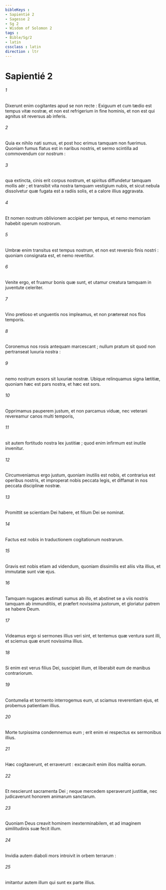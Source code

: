 ```yaml
---
bibleKeys : 
- Sapientié 2
- Sagesse 2
- Sg 2
- Wisdom of Solomon 2
tags : 
- Bible/Sg/2
- latin
cssclass : latin
direction : ltr
---
```


# Sapientié 2

###### 1
Dixerunt enim cogitantes apud se non recte : Exiguum et cum tædio est tempus vitæ nostræ, et non est refrigerium in fine hominis, et non est qui agnitus sit reversus ab inferis.
###### 2
Quia ex nihilo nati sumus, et post hoc erimus tamquam non fuerimus. Quoniam fumus flatus est in naribus nostris, et sermo scintilla ad commovendum cor nostrum :
###### 3
qua extincta, cinis erit corpus nostrum, et spiritus diffundetur tamquam mollis aër ; et transibit vita nostra tamquam vestigium nubis, et sicut nebula dissolvetur quæ fugata est a radiis solis, et a calore illius aggravata.
###### 4
Et nomen nostrum oblivionem accipiet per tempus, et nemo memoriam habebit operum nostrorum.
###### 5
Umbræ enim transitus est tempus nostrum, et non est reversio finis nostri : quoniam consignata est, et nemo revertitur.
###### 6
Venite ergo, et fruamur bonis quæ sunt, et utamur creatura tamquam in juventute celeriter.
###### 7
Vino pretioso et unguentis nos impleamus, et non prætereat nos flos temporis.
###### 8
Coronemus nos rosis antequam marcescant ; nullum pratum sit quod non pertranseat luxuria nostra :
###### 9
nemo nostrum exsors sit luxuriæ nostræ. Ubique relinquamus signa lætitiæ, quoniam hæc est pars nostra, et hæc est sors.
###### 10
Opprimamus pauperem justum, et non parcamus viduæ, nec veterani revereamur canos multi temporis,
###### 11
sit autem fortitudo nostra lex justitiæ ; quod enim infirmum est inutile invenitur.
###### 12
Circumveniamus ergo justum, quoniam inutilis est nobis, et contrarius est operibus nostris, et improperat nobis peccata legis, et diffamat in nos peccata disciplinæ nostræ.
###### 13
Promittit se scientiam Dei habere, et filium Dei se nominat.
###### 14
Factus est nobis in traductionem cogitationum nostrarum.
###### 15
Gravis est nobis etiam ad videndum, quoniam dissimilis est aliis vita illius, et immutatæ sunt viæ ejus.
###### 16
Tamquam nugaces æstimati sumus ab illo, et abstinet se a viis nostris tamquam ab immunditiis, et præfert novissima justorum, et gloriatur patrem se habere Deum.
###### 17
Videamus ergo si sermones illius veri sint, et tentemus quæ ventura sunt illi, et sciemus quæ erunt novissima illius.
###### 18
Si enim est verus filius Dei, suscipiet illum, et liberabit eum de manibus contrariorum.
###### 19
Contumelia et tormento interrogemus eum, ut sciamus reverentiam ejus, et probemus patientiam illius.
###### 20
Morte turpissima condemnemus eum ; erit enim ei respectus ex sermonibus illius.
###### 21
Hæc cogitaverunt, et erraverunt : excæcavit enim illos malitia eorum.
###### 22
Et nescierunt sacramenta Dei ; neque mercedem speraverunt justitiæ, nec judicaverunt honorem animarum sanctarum.
###### 23
Quoniam Deus creavit hominem inexterminabilem, et ad imaginem similitudinis suæ fecit illum.
###### 24
Invidia autem diaboli mors introivit in orbem terrarum :
###### 25
imitantur autem illum qui sunt ex parte illius.
